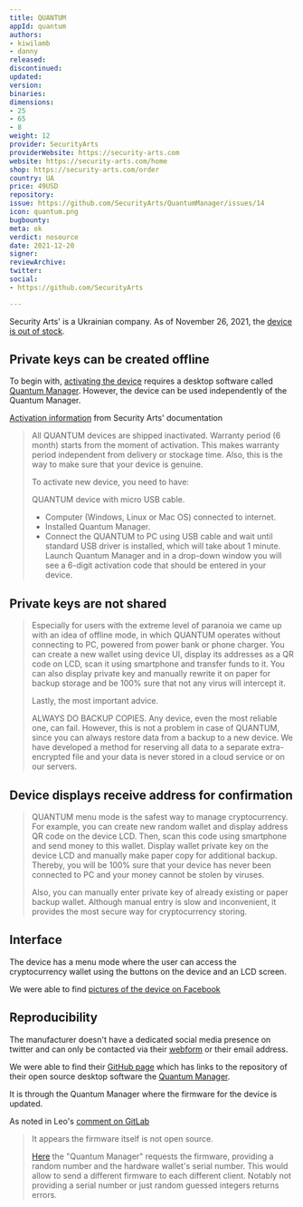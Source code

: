 ```yaml
---
title: QUANTUM
appId: quantum
authors:
- kiwilamb
- danny
released: 
discontinued: 
updated: 
version: 
binaries: 
dimensions:
- 25
- 65
- 8
weight: 12
provider: SecurityArts
providerWebsite: https://security-arts.com
website: https://security-arts.com/home
shop: https://security-arts.com/order
country: UA
price: 49USD
repository: 
issue: https://github.com/SecurityArts/QuantumManager/issues/14
icon: quantum.png
bugbounty: 
meta: ok
verdict: nosource
date: 2021-12-20
signer: 
reviewArchive: 
twitter: 
social:
- https://github.com/SecurityArts

---
```


Security Arts' is a Ukrainian company. As of November 26, 2021, the [device is out of stock](https://security-arts.com/order).

## Private keys can be created offline

To begin with, [activating the device](https://security-arts.com/#activate) requires a desktop software called [Quantum Manager](https://security-arts.com/download). However, the device can be used independently of the Quantum Manager. 

[Activation information](https://security-arts.com/docs/en/intro) from Security Arts' documentation

> All QUANTUM devices are shipped inactivated. Warranty period (6 month) starts from the moment of activation. This makes warranty period independent from delivery or stockage time. Also, this is the way to make sure that your device is genuine.
>
> To activate new device, you need to have:
>
> QUANTUM device with micro USB cable.
> - Computer (Windows, Linux or Mac OS) connected to internet.
> - Installed Quantum Manager.
> - Connect the QUANTUM to PC using USB cable and wait until standard USB driver is installed, which will take about 1 minute. Launch Quantum Manager and in a drop-down window you will see a 6-digit activation code that should be entered in your device.

## Private keys are not shared 

> Especially for users with the extreme level of paranoia we came up with an idea of offline mode, in which QUANTUM operates without connecting to PC, powered from power bank or phone charger. You can create a new wallet using device UI, display its addresses as a QR code on LCD, scan it using smartphone and transfer funds to it. You can also display private key and manually rewrite it on paper for backup storage and be 100% sure that not any virus will intercept it.
>
> Lastly, the most important advice.
>
> ALWAYS DO BACKUP COPIES. Any device, even the most reliable one, can fail. However, this is not a problem in case of QUANTUM, since you can always restore data from a backup to a new device. We have developed a method for reserving all data to a separate extra-encrypted file and your data is never stored in a cloud service or on our servers.

## Device displays receive address for confirmation

> QUANTUM menu mode is the safest way to manage cryptocurrency. For example, you can create new random wallet and display address QR code on the device LCD. Then, scan this code using smartphone and send money to this wallet. Display wallet private key on the device LCD and manually make paper copy for additional backup. Thereby, you will be 100% sure that your device has never been connected to PC and your money cannot be stolen by viruses.
>
> Also, you can manually enter private key of already existing or paper backup wallet. Although manual entry is slow and inconvenient, it provides the most secure way for cryptocurrency storing.

## Interface

The device has a menu mode where the user can access the cryptocurrency wallet using the buttons on the device and an LCD screen. 

We were able to find [pictures of the device on Facebook](https://twitter.com/BitcoinWalletz/status/1464152356359053318)

## Reproducibility

The manufacturer doesn't have a dedicated social media presence on twitter and can only be contacted via their [webform](https://security-arts.com/support) or their email address. 

We were able to find their [GitHub page](https://github.com/SecurityArts) which has links to the repository of their open source desktop software the [Quantum Manager](https://github.com/SecurityArts/QuantumManager). 

It is through the Quantum Manager where the firmware for the device is updated. 

As noted in Leo's [comment on GitLab](https://gitlab.com/walletscrutiny/walletScrutinyCom/-/merge_requests/284#note_746992469)

> It appears the firmware itself is not open source.
>
> [Here](https://github.com/SecurityArts/QuantumManager/blob/1a3ad5d4aec89c4ae06752f21b8f9bc44da35fc4/app/js/updates.js#L11) the "Quantum Manager" requests the firmware, providing a random number and the hardware wallet's serial number. This would allow to send a different firmware to each different client. Notably not providing a serial number or just random guessed integers returns errors.


